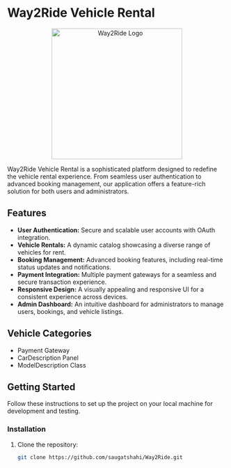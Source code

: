 # Way2Ride Vehicle Rental

<p align="center">
  <img src="logo.png" alt="Way2Ride Logo" width="300" />
</p>

Way2Ride Vehicle Rental is a sophisticated platform designed to redefine the vehicle rental experience. From seamless user authentication to advanced booking management, our application offers a feature-rich solution for both users and administrators.

## Features

- **User Authentication:** Secure and scalable user accounts with OAuth integration.
- **Vehicle Rentals:** A dynamic catalog showcasing a diverse range of vehicles for rent.
- **Booking Management:** Advanced booking features, including real-time status updates and notifications.
- **Payment Integration:** Multiple payment gateways for a seamless and secure transaction experience.
- **Responsive Design:** A visually appealing and responsive UI for a consistent experience across devices.
- **Admin Dashboard:** An intuitive dashboard for administrators to manage users, bookings, and vehicle listings.
  
## Vehicle Categories

- Payment Gateway
- CarDescription Panel
- ModelDescription Class

## Getting Started

Follow these instructions to set up the project on your local machine for development and testing.

### Installation

1. Clone the repository:

   ```bash
   git clone https://github.com/saugatshahi/Way2Ride.git

